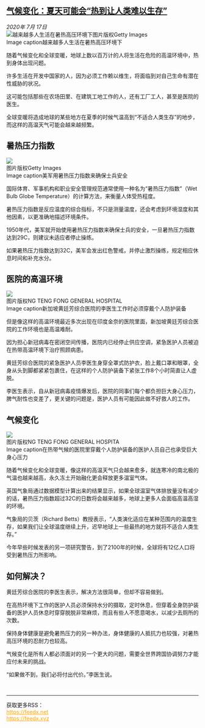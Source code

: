 <!--1595136758000-->
[气候变化：夏天可能会“热到让人类难以生存”](http://www.bbc.com/zhongwen/simp/science-53452180)
------

<div><i>2020年 7月 17日</i></div><div><div class="story-body__inner" property="articleBody"><div class="media-landscape has-caption full-width lead"><span class="image-and-copyright-container"><img class="js-image-replace" alt="越来越多人生活在暑热高压环境下" src="https://images.weserv.nl/?url=ichef.bbci.co.uk/news/640/cpsprodpb/14E5E/production/_113489558_whatsubject.jpg"><span class="off-screen">图片版权</span><span class="story-image-copyright">Getty Images</span></span><figcaption class="media-caption"><span class="off-screen">Image caption</span><span class="media-caption__text">越来越多人生活在暑热高压环境下</span></figcaption></div><p class="story-body__introduction">随着气候变化和全球变暖，地球上数以百万计的人将生活在危险的高温环境中，热到身体出现问题。</p><div id="bbccom_mpu_3" class="bbccom_slot mpu-ad" aria-hidden="true"><div class="bbccom_advert"></div></div><p>许多生活在开发中国家的人，因为必须工作赖以维生，将面临到对自己生命有潜在性威胁的状况。</p><p>这可能包括那些在农场田里、在建筑工地工作的人，还有工厂工人，甚至是医院的医生。</p><div id="bbccom_mpu_1_2" class="bbccom_slot mpu-ad" aria-hidden="true"><div class="bbccom_advert"></div></div><p>全球变暖将造成地球的某些地方在夏季的时候气温高到“不适合人类生存”的地步，而这样的高温天气可能会越来越频繁。</p><h2 class="story-body__crosshead">暑热压力指数</h2><div class="media-landscape has-caption full-width"><span class="image-and-copyright-container"><img src="https://images.weserv.nl/?url=ichef.bbci.co.uk/news/640/cpsprodpb/1756E/production/_113489559_whatsubject.jpg"><br><span class="off-screen">图片版权</span><span class="story-image-copyright">Getty Images</span></span><figcaption class="media-caption"><span class="off-screen">Image caption</span><span class="media-caption__text">美军用暑热压力指数来确保士兵安全</span></figcaption></div><p>国际体育、军事机构和职业安全管理规范通常使用一种名为“暑热压力指数”（Wet Bulb Globe Temperature）的计算方法，来衡量人体受热程度。</p><p>暑热压力指数是反应温度的综合指标，不只是测量温度，还会考虑到环境湿度和其他因素，以更准确地描述环境条件。</p><p>1950年代，美军就开始使用暑热压力指数来确保士兵的安全，一旦暑热压力指数达到29C，则建议未适应者停止操练。</p><p>如果暑热压力指数达到32C，美军会发出红色警戒，并停止激烈操练，规定相应休息时间和补充水分。</p><h2 class="story-body__crosshead">医院的高温环境</h2><div class="media-landscape has-caption full-width"><span class="image-and-copyright-container"><img src="https://images.weserv.nl/?url=ichef.bbci.co.uk/news/640/cpsprodpb/2E7A/production/_113489811_whatsubject.jpg"><br><span class="off-screen">图片版权</span><span class="story-image-copyright">NG TENG FONG GENERAL HOSPITAL</span></span><figcaption class="media-caption"><span class="off-screen">Image caption</span><span class="media-caption__text">新加坡黄廷芳综合医院的李医生工作时必须穿戴个人防护装备</span></figcaption></div><p>但是像这样的高温环境最近多次出现在印度金奈的医院里面，新加坡黄廷芳综合医院的工作环境也是高温难耐。</p><p>因为担心新冠病毒在密闭空间传播，医院内已经停止供应空调，紧急医护人员被迫在热带高温环境下治疗照顾病患。</p><p>黄廷芳综合医院的紧急医护人员李医生身穿全罩式防护衣，脸上戴口罩和眼罩，全身从头到脚都紧紧包裹住，在这样的个人防护装备下紧张工作8个小时简直让人虚脱。</p><p>李医生表示，自从新冠病毒疫情爆发后，医院的同事们每个都负担巨大身心压力，脾气耐性也变差了，更关键的问题是，医护人员有可能因此做不好救人的工作。</p><h2 class="story-body__crosshead">气候变化</h2><div class="media-landscape has-caption full-width"><span class="image-and-copyright-container"><img src="https://images.weserv.nl/?url=ichef.bbci.co.uk/news/640/cpsprodpb/7C9A/production/_113489813_81ae64ca-ccd8-45f3-99c9-6f08da6e945a.jpg"><br><span class="off-screen">图片版权</span><span class="story-image-copyright">NG TENG FONG GENERAL HOSPITA</span></span><figcaption class="media-caption"><span class="off-screen">Image caption</span><span class="media-caption__text">在热带气候的医院里穿戴个人防护装备的医护人员自己也承受巨大身心压力</span></figcaption></div><p>随着气候变化和全球变暖，像这样的高温天气只会越来愈多，就连寒冷的南北极的气温也越来越高，永久冻土开始融化更会释放更多温室气体。</p><p>英国气象局通过数据模型计算出来的结果显示，如果全球温室气体排放量没有减少的话，暑热压力指数超过32C的日数将会越来越多，地球上更多人会面临高温高湿的环境。</p><p>气象局的贝茨（Richard Betts）教授表示，“人类演化适应在某种范围内的温度生存，如果我们让全球温度继续上升，迟早地球上一些最热的地方就将不适合人类生存。”</p><p>今年早些时候发表的另一项研究警告，到了2100年的时候，全球将有12亿人口将受到暑热压力所影响。</p><h2 class="story-body__crosshead">如何解决？</h2><p>黄廷芳综合医院的李医生表示，解决方法很简单，但却不容易做到。</p><p>在高热环境下工作的医护人员必须保持水分的摄取，定时休息，但穿着全身防护装备的医护人员休息时穿穿脱脱非常麻烦，而且有些人不愿意喝水，以减少去厕所的次数。</p><p>保持身体健康是避免暑热压力的另一种办法，身体健康的人抵抗力也较强，对暑热高压环境的忍耐力也较高。</p><p>气候变化是所有人都必须面对的另一个更大的问题，需要全世界跨国协调努力才能应付未来的挑战。</p><p>“如果做不到，我们必将付出代价。”李医生说。</p></div></div><br><hr><div>获取更多RSS：<br><a href="https://feedx.net" style="color:orange" target="_blank">https://feedx.net</a> <br><a href="https://feedx.xyz" style="color:orange" target="_blank">https://feedx.xyz</a><br></div>
